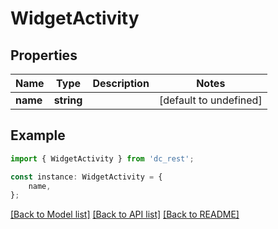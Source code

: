 # WidgetActivity


## Properties

Name | Type | Description | Notes
------------ | ------------- | ------------- | -------------
**name** | **string** |  | [default to undefined]

## Example

```typescript
import { WidgetActivity } from 'dc_rest';

const instance: WidgetActivity = {
    name,
};
```

[[Back to Model list]](../README.md#documentation-for-models) [[Back to API list]](../README.md#documentation-for-api-endpoints) [[Back to README]](../README.md)
